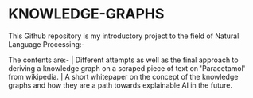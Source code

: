 # KNOWLEDGE-GRAPHS

This Github repository is my introductory project to the field of Natural Language Processing:-

The contents are:-
   | Different attempts as well as the final approach to deriving a knowledge graph on a scraped piece of text on 'Paracetamol' from wikipedia.
   | A short whitepaper on the concept of the knowledge graphs and how they are a path towards explainable AI in the future.
